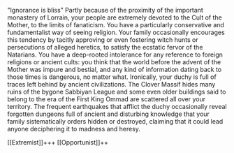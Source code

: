 "Ignorance is bliss"
Partly because of the proximity of the important monastery of Lorrain, your people are extremely devoted to the Cult of the Mother, to the limits of fanaticism. You have a particularly conservative and fundamentalist way of seeing religion. Your family occasionally encourages this tendency by tacitly approving or even fostering witch hunts or persecutions of alleged heretics, to satisfy the ecstatic fervor of the Natarians. You have a deep-rooted intolerance for any reference to foreign religions or ancient cults: you think that the world before the advent of the Mother was impure and bestial, and any kind of information dating back to those times is dangerous, no matter what. Ironically, your duchy is full of traces left behind by ancient civilizations. The Clover Massif hides many ruins of the bygone Sabbiyan League and some even older buildings said to belong to the era of the First King Ommad are scattered all over your territory. The frequent earthquakes that afflict the duchy occasionally reveal forgotten dungeons full of ancient and disturbing knowledge that your family sistematically orders hidden or destroyed, claiming that it could lead anyone deciphering it to madness and heresy.

[[Extremist]]+++
[[Opportunist]]++